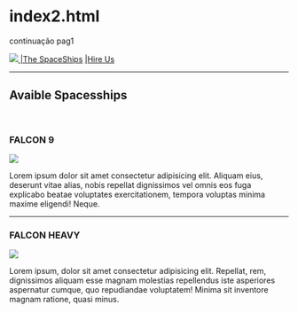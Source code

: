 # index2.html
continuação pag1
<!DOCTYPE html>
<html lang="en">
  <head>
    <title>SpaceX</title>
  </head>
  <body>
    <nav>
      <div>
        <a
          href="file:///C:/Users/evell/OneDrive/Documentos/GitHub/Projeto_Calculadora/exercicios%20onebit/page1.html"
        >
          <img
            src="https://cdn.areademembros.com/files/instancia_1851/editor/XGV6ruZ9zEINrDQSTFdF1hINl7DKitsftuoU7Hgq.png"
          />
        </a>
        <a
          href="file:///C:/Users/evell/OneDrive/Documentos/GitHub/Projeto_Calculadora/exercicios%20onebit/page2.html"
          >|The SpaceShips</a
        >
        <a
          href="file:///C:/Users/evell/OneDrive/Documentos/GitHub/Projeto_Calculadora/exercicios%20onebit/page3.html"
          >|Hire Us</a
        >
      </div>
    </nav>
    <hr />
    <section>
      <div>
        <h1>Avaible Spacesships</h1>
      </div>
      <br />
      <div>
        <h3>FALCON 9</h3>
        <img
          src="https://cdn.areademembros.com/files/instancia_1851/editor/pw3RTFLF98PI2ITLjKYCs7DBsM4jmlq1MwQzT7D7.jpg"
        />
        <p>
          Lorem ipsum dolor sit amet consectetur adipisicing elit. Aliquam eius,
          deserunt vitae alias, nobis repellat dignissimos vel omnis eos fuga
          explicabo beatae voluptates exercitationem, tempora voluptas minima
          maxime eligendi! Neque.
        </p>
      </div>
      <hr />
      <div>
        <h3>FALCON HEAVY</h3>
        <img
          src="https://cdn.areademembros.com/files/instancia_1851/editor/qSIQcOwqPnP0UHY4ToyWEQEpJRziLW0DCidyowTY.jpg"
        />
        <p>
          Lorem ipsum, dolor sit amet consectetur adipisicing elit. Repellat,
          rem, dignissimos aliquam esse magnam molestias repellendus iste
          asperiores aspernatur cumque, quo repudiandae voluptatem! Minima sit
          inventore magnam ratione, quasi minus.
        </p>
      </div>
    </section>
  </body>
</html>
